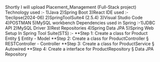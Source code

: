 Shortly I will upload Placement_Management (Full-Stack project)
Technology used :- 1)Java 2)Spring Boot 3)React 
IDE used :- 1)eclipse(2024-06) 2)SpringToolSuite4 (2.5.4) 3)Visual Studio Code 4)POSTMAN 5)MySQL workbench
Dependencies used in Spring :-1)JDBC API 2)MySQL Driver 3)Rest Repositories 4)Spring Data JPA 5)Spring Web
Setup  In Spring Tool Suite(STS) :-
**Step 1: Create a class for  Product Entity  § Entity - Model 
**Step 2: Create a class for ProductController § RESTController - Controller 
**Step 3: Create a class for ProductService § Autowired 
**Step 4: Create a interface for ProductRepository § Data JPA Repository 
